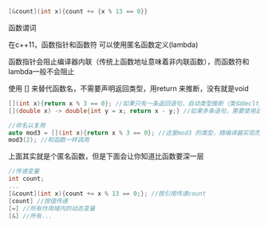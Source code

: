```c++
[&count](int x){count += {x % 13 == 0}}
```



函数谓词

在c++11，函数指针和函数符 可以使用匿名函数定义(lambda)

函数指针会阻止编译器内联（传统上函数地址意味着非内联函数），而函数符和lambda一般不会阻止



使用 [] 来替代函数名，不需要声明返回类型，用return 来推断，没有就是void

```c++
[](int x){return x % 3 == 0}; //如果只有一条返回语句，自动类型推断（类似decltype）
[](double x) -> double{int y = x; return x - y;} //如果多条语句，需要使用返回类型后置

//命名以复用
auto mod3 = [](int x){return x % 3 == 0}; //这里mod3 的类型，随编译器实现而异
mod3(2); //和函数一样调用
```

上面其实就是个匿名函数，但是下面会让你知道比函数要深一层

```c++
//传递变量
int count;
...
[&count](int x){count += x % 13 == 0;}; //按引用传递count
[count] //按值传递
[=] //所有作用域内的动态变量
[&] //所有...
```

